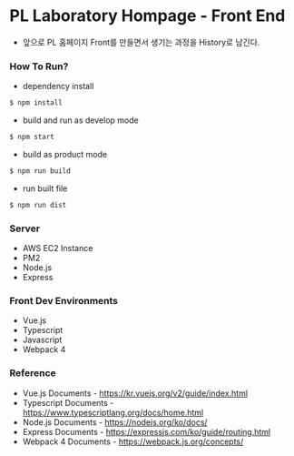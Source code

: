 PL Laboratory Hompage - Front End
=============
- 앞으로 PL 홈페이지 Front를 만들면서 생기는 과정을 History로 남긴다.

### How To Run? ###
- dependency install
```sh
$ npm install
```
- build and run as develop mode
```sh
$ npm start
```
- build as product mode
```sh
$ npm run build
```
- run built file
```sh
$ npm run dist
```

### Server ###
- AWS EC2 Instance
- PM2
- Node.js
- Express

### Front Dev Environments ###
- Vue.js
- Typescript
- Javascript
- Webpack 4

### Reference ###
- Vue.js Documents - https://kr.vuejs.org/v2/guide/index.html
- Typescript Documents - https://www.typescriptlang.org/docs/home.html
- Node.js Documents - https://nodejs.org/ko/docs/
- Express Documents - https://expressjs.com/ko/guide/routing.html
- Webpack 4 Documents - https://webpack.js.org/concepts/
